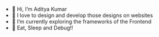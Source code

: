 - 👋 Hi, I’m Aditya Kumar
- 👀 I love to design and develop those designs on websites
- 🌱 I’m currently exploring the frameworks of the Frontend 
- 🌱 Eat, Sleep and Debug!!
<!---
aditya99933/aditya99933 is a ✨ special ✨ repository because its `README.md` (this file) appears on your GitHub profile.
You can click the Preview link to take a look at your changes.
--->
